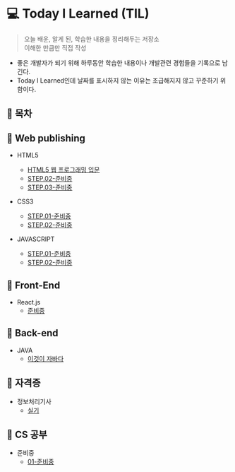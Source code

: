 # 💻 Today I Learned (TIL)
>오늘 배운, 알게 된, 학습한 내용을 정리해두는 저장소  
>이해한 만큼만 직접 작성  

* 좋은 개발자가 되기 위해 하루동안 학습한 내용이나 개발관련 경험들을 기록으로 남긴다.
* Today I Learned인데 날짜를 표시하지 않는 이유는 조급해지지 않고 꾸준하기 위함이다.

## 📌 목차

## 📝 Web publishing
* HTML5 
    * [HTML5 웹 프로그래밍 입문](https://github.com/zhzkdls/TIL/blob/main/Assets/Study.md)
    * [STEP.02-준비중](https://github.com)
    * [STEP.03-준비중](https://github.com)
  
    
* CSS3  
    * [STEP.01-준비중](https://github.com)
    * [STEP.02-준비중](https://github.com)

* JAVASCRIPT  
    * [STEP.01-준비중](https://github.com)
    * [STEP.02-준비중](https://github.com)
  

## 📝 Front-End
* React.js 
    * [준비중](https://github.com)

## 📝 Back-end
* JAVA 
    * [이것이 자바다](https://github.com)

## 📝 자격증
* 정보처리기사 
    * [실기](https://github.com)
    
## 📝 CS 공부
* 준비중 
    * [01-준비중](https://github.com)




